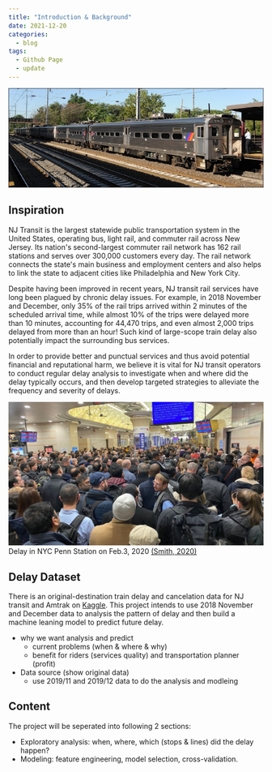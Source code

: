 ```yaml
---
title: "Introduction & Background"
date: 2021-12-20
categories:
  - blog
tags:
  - Github Page
  - update
---
```


![NJ_Transit_Amtrak](https://raw.githubusercontent.com/penelope0318/Amtrak_Train_Delay/master/assets/images/us_njtransit_nec.jpeg)




## Inspiration
NJ Transit is the largest statewide public transportation system in the United States, operating bus, light rail, and commuter rail across New Jersey. Its nation's second-largest commuter rail network has 162 rail stations and serves over 300,000 customers every day. The rail network connects the state's main business and employment centers and also helps to link the state to adjacent cities like Philadelphia and New York City. 

Despite having been improved in recent years, NJ transit rail services have long been plagued by chronic delay issues. For example, in 2018 November and December, only 35% of the rail trips arrived within 2 minutes of the scheduled arrival time, while almost 10% of the trips were delayed more than 10 minutes, accounting for 44,470 trips, and even almost 2,000 trips delayed from more than an hour! Such kind of large-scope train delay also potentially impact the surrounding bus services.

In order to provide better and punctual services and thus avoid potential financial and reputational harm, we believe it is vital for NJ transit operators to conduct regular delay analysis to investigate when and where did the delay typically occurs, and then develop targeted strategies to alleviate the frequency and severity of delays.


![NJ_Transit_Amtrak](https://raw.githubusercontent.com/penelope0318/Amtrak_Train_Delay/master/assets/images/penn-station-delays.jpeg)
Delay in NYC Penn Station on Feb.3, 2020 <a href="https://pix11.com/news/local-news/manhattan/nearly-3-hour-delays-massive-crowds-continue-at-penn-station/">(Smith, 2020)</a>
 

## Delay Dataset
There is an original-destination train delay and cancelation data for NJ transit and Amtrak on <a href="https://www.kaggle.com/pranavbadami/nj-transit-amtrak-nec-performance?select=2018_11.csv">Kaggle</a>. This project intends to use 2018 November and December data to analysis the pattern of delay and then build a machine leaning model to predict future delay. 



- why we want analysis and predict
  - current problems (when & where & why)
  - benefit for riders (services quality) and transportation planner (profit)
- Data source (show original data)
  - use 2019/11 and 2019/12 data to do the analysis and modleing 

## Content
The project will be seperated into following 2 sections:
- Exploratory analysis: when, where, which (stops & lines) did the delay happen? 
- Modeling: feature engineering, model selection, cross-validation. 

  


